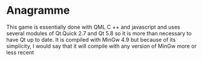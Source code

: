# Anagramme

This game is essentially done with QML C ++ and javascript and uses several modules of Qt.Quick 2.7 and Qt 5.8 so it is more than necessary to have Qt up to date. It is compiled with MinGw 4.9 but because of its simplicity, I would say that it will compile with any version of MinGw more or less recent
